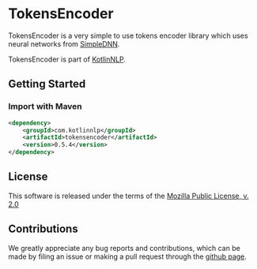 # TokensEncoder

TokensEncoder is a very simple to use tokens encoder library which uses neural networks from [SimpleDNN](https://github.com/KotlinNLP/SimpleDNN "SimpleDNN").

TokensEncoder is part of [KotlinNLP](http://kotlinnlp.com/ "KotlinNLP").


## Getting Started

### Import with Maven

```xml
<dependency>
    <groupId>com.kotlinnlp</groupId>
    <artifactId>tokensencoder</artifactId>
    <version>0.5.4</version>
</dependency>
```


## License

This software is released under the terms of the 
[Mozilla Public License, v. 2.0](https://mozilla.org/MPL/2.0/ "Mozilla Public License, v. 2.0")


## Contributions

We greatly appreciate any bug reports and contributions, which can be made by filing an issue or making a pull 
request through the [github page](https://github.com/KotlinNLP/TokensEncoder "TokensEncoder on GitHub").
